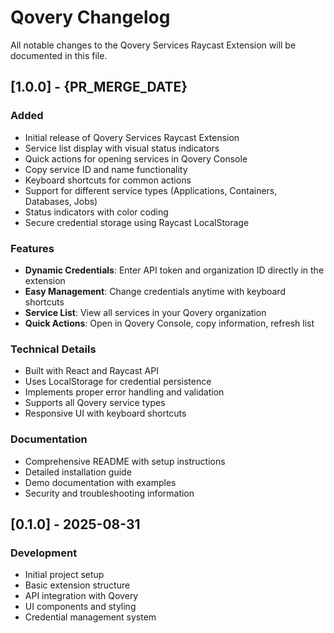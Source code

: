 # Qovery Changelog

All notable changes to the Qovery Services Raycast Extension will be documented in this file.

## [1.0.0] - {PR_MERGE_DATE}

### Added

- Initial release of Qovery Services Raycast Extension
- Service list display with visual status indicators
- Quick actions for opening services in Qovery Console
- Copy service ID and name functionality
- Keyboard shortcuts for common actions
- Support for different service types (Applications, Containers, Databases, Jobs)
- Status indicators with color coding
- Secure credential storage using Raycast LocalStorage

### Features

- **Dynamic Credentials**: Enter API token and organization ID directly in the extension
- **Easy Management**: Change credentials anytime with keyboard shortcuts
- **Service List**: View all services in your Qovery organization
- **Quick Actions**: Open in Qovery Console, copy information, refresh list

### Technical Details

- Built with React and Raycast API
- Uses LocalStorage for credential persistence
- Implements proper error handling and validation
- Supports all Qovery service types
- Responsive UI with keyboard shortcuts

### Documentation

- Comprehensive README with setup instructions
- Detailed installation guide
- Demo documentation with examples
- Security and troubleshooting information

## [0.1.0] - 2025-08-31

### Development

- Initial project setup
- Basic extension structure
- API integration with Qovery
- UI components and styling
- Credential management system
